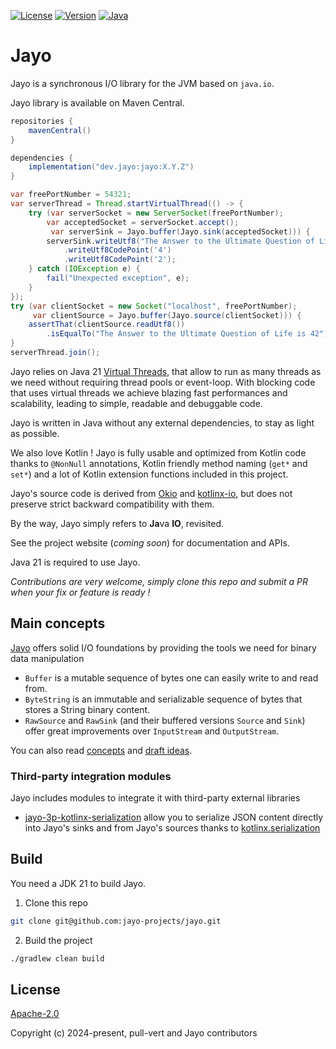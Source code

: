 [![License](https://img.shields.io/badge/license-Apache%20License%202.0-blue.svg?logo=apache&style=flat-square)](https://www.apache.org/licenses/LICENSE-2.0)
[![Version](https://img.shields.io/maven-central/v/dev.jayo/jayo?logo=apache-maven&color=&style=flat-square)](https://central.sonatype.com/artifact/dev.jayo/jayo)
[![Java](https://img.shields.io/badge/Java-21-ED8B00?logo=openjdk&logoColor=white&style=flat-square)](https://www.java.com/en/download/help/whatis_java.html)

# Jayo

Jayo is a synchronous I/O library for the JVM based on `java.io`.

Jayo library is available on Maven Central.
```groovy
repositories {
    mavenCentral()
}

dependencies {
    implementation("dev.jayo:jayo:X.Y.Z")
}
```
```java
var freePortNumber = 54321;
var serverThread = Thread.startVirtualThread(() -> {
    try (var serverSocket = new ServerSocket(freePortNumber);
        var acceptedSocket = serverSocket.accept();
         var serverSink = Jayo.buffer(Jayo.sink(acceptedSocket))) {
        serverSink.writeUtf8("The Answer to the Ultimate Question of Life is ")
            .writeUtf8CodePoint('4')
            .writeUtf8CodePoint('2');
    } catch (IOException e) {
        fail("Unexpected exception", e);
    }
});
try (var clientSocket = new Socket("localhost", freePortNumber);
     var clientSource = Jayo.buffer(Jayo.source(clientSocket))) {
    assertThat(clientSource.readUtf8())
        .isEqualTo("The Answer to the Ultimate Question of Life is 42");
}
serverThread.join();
```

Jayo relies on Java 21 [Virtual Threads](https://wiki.openjdk.java.net/display/loom/Main), that allow to run as many
threads as we need without requiring thread pools or event-loop. With blocking code that uses virtual threads we achieve
blazing fast performances and scalability, leading to simple, readable and debuggable code.

Jayo is written in Java without any external dependencies, to stay as light as possible.

We also love Kotlin ! Jayo is fully usable and optimized from Kotlin code thanks to `@NonNull` annotations, Kotlin
friendly method naming (`get*` and `set*`) and a lot of Kotlin extension functions included in this project.

Jayo's source code is derived from [Okio](https://github.com/square/okio) and
[kotlinx-io](https://github.com/Kotlin/kotlinx-io), but does not preserve strict backward compatibility with them.

By the way, Jayo simply refers to **Ja**va **IO**, revisited.

See the project website (*coming soon*) for documentation and APIs.

Java 21 is required to use Jayo.

*Contributions are very welcome, simply clone this repo and submit a PR when your fix or feature is ready !*

## Main concepts

[Jayo](./core) offers solid I/O foundations by providing the tools we need for binary data manipulation
* `Buffer` is a mutable sequence of bytes one can easily write to and read from.
* `ByteString` is an immutable and serializable sequence of bytes that stores a String binary content.
* `RawSource` and `RawSink` (and their buffered versions `Source` and `Sink`) offer great improvements over
`InputStream` and `OutputStream`.

You can also read [concepts](CONCEPT.md) and [draft ideas](DRAFT_IDEAS.md).

### Third-party integration modules

Jayo includes modules to integrate it with third-party external libraries
* [jayo-3p-kotlinx-serialization](./third-party/kotlinx-serial) allow you to serialize JSON content directly into Jayo's sinks and
from Jayo's sources thanks to [kotlinx.serialization](https://github.com/Kotlin/kotlinx.serialization)

## Build

You need a JDK 21 to build Jayo.

1. Clone this repo

```bash
git clone git@github.com:jayo-projects/jayo.git
```

2. Build the project

```bash
./gradlew clean build
```

## License

[Apache-2.0](https://opensource.org/license/apache-2-0)

Copyright (c) 2024-present, pull-vert and Jayo contributors
